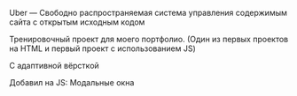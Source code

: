 Uber — Свободно распространяемая система управления содержимым сайта с открытым исходным кодом

Тренировочный проект для моего портфолио. (Один из первых проектов на HTML и первый проект с использованием JS)

С адаптивной вёрсткой

Добавил на JS: Модальные окна
